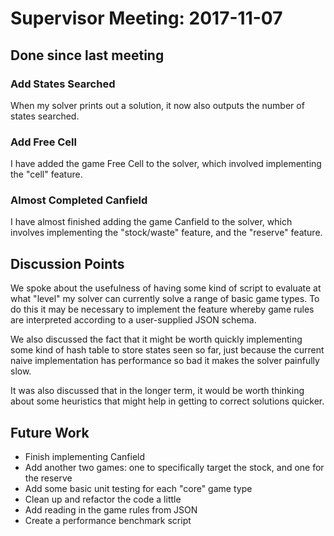 # Supervisor Meeting: 2017-11-07

## Done since last meeting

### Add States Searched
When my solver prints out a solution, it now also outputs the number of states
searched.

### Add Free Cell
I have added the game Free Cell to the solver, which involved implementing the
"cell" feature.

### Almost Completed Canfield
I have almost finished adding the game Canfield to the solver, which involves
implementing the "stock/waste" feature, and the "reserve" feature.

## Discussion Points

We spoke about the usefulness of having some kind of script to evaluate at what
"level" my solver can currently solve a range of basic game types. To do this
it may be necessary to implement the feature whereby game rules are interpreted
according to a user-supplied JSON schema.

We also discussed the fact that it might be worth quickly implementing some
kind of hash table to store states seen so far, just because the current
naive implementation has performance so bad it makes the solver painfully slow.

It was also discussed that in the longer term, it would be worth thinking about
some heuristics that might help in getting to correct solutions quicker.

## Future Work

- Finish implementing Canfield
- Add another two games: one to specifically target the stock, and one for the
reserve
- Add some basic unit testing for each "core" game type
- Clean up and refactor the code a little
- Add reading in the game rules from JSON
- Create a performance benchmark script
